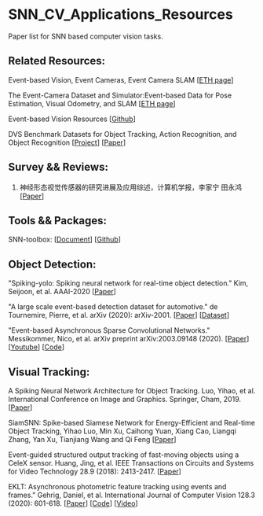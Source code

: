 # SNN_CV_Applications_Resources
Paper list for SNN based computer vision tasks. 


## Related Resources: 
Event-based Vision, Event Cameras, Event Camera SLAM [[ETH page](http://rpg.ifi.uzh.ch/research_dvs.html)] 

The Event-Camera Dataset and Simulator:Event-based Data for Pose Estimation, Visual Odometry, and SLAM [[ETH page](http://rpg.ifi.uzh.ch/davis_data.html)] 

Event-based Vision Resources [[Github](https://github.com/uzh-rpg/event-based_vision_resources)]

DVS Benchmark Datasets for Object Tracking, Action Recognition, and Object Recognition [[Project](https://dgyblog.com/projects-term/dvs-dataset.html)] [[Paper](https://www.frontiersin.org/articles/10.3389/fnins.2016.00405/full)]


## Survey && Reviews: 
1. 神经形态视觉传感器的研究进展及应用综述，计算机学报，李家宁 田永鸿 [[Paper](https://drive.google.com/file/d/1d7igUbIrEWxmUI7xq75P6h_I4H7uI3FA/view?usp=sharing)]



## Tools && Packages: 
SNN-toolbox: [[Document](https://snntoolbox.readthedocs.io/en/latest/#)] [[Github](https://github.com/NeuromorphicProcessorProject/snn_toolbox)] 




 


## Object Detection: 
"Spiking-yolo: Spiking neural network for real-time object detection." Kim, Seijoon, et al.  AAAI-2020 [[Paper](https://arxiv.org/pdf/1903.06530.pdf)] 

"A large scale event-based detection dataset for automotive." de Tournemire, Pierre, et al.  arXiv (2020): arXiv-2001. [[Paper](https://arxiv.org/pdf/2001.08499.pdf)] [[Dataset](https://www.prophesee.ai/2020/01/24/prophesee-gen1-automotive-detection-dataset/)]

"Event-based Asynchronous Sparse Convolutional Networks." Messikommer, Nico, et al.  arXiv preprint arXiv:2003.09148 (2020). [[Paper](http://rpg.ifi.uzh.ch/docs/ECCV20_Messikommer.pdf)] [[Youtube](https://www.youtube.com/watch?v=VD7Beh_-7eU)] [[Code](https://github.com/uzh-rpg/rpg_asynet)]



## Visual Tracking: 
A Spiking Neural Network Architecture for Object Tracking. Luo, Yihao, et al.  International Conference on Image and Graphics. Springer, Cham, 2019. [[Paper](https://sci-hub.st/10.1007/978-3-030-34120-6)] 

SiamSNN: Spike-based Siamese Network for Energy-Efficient and Real-time Object Tracking, Yihao Luo, Min Xu, Caihong Yuan, Xiang Cao, Liangqi Zhang, Yan Xu, Tianjiang Wang and Qi Feng [[Paper](https://arxiv.org/pdf/2003.07584.pdf)]

Event-guided structured output tracking of fast-moving objects using a CeleX sensor. Huang, Jing, et al.  IEEE Transactions on Circuits and Systems for Video Technology 28.9 (2018): 2413-2417. [[Paper](https://sci-hub.st/https://ieeexplore.ieee.org/abstract/document/8368143/)] 

EKLT: Asynchronous photometric feature tracking using events and frames." Gehrig, Daniel, et al.  International Journal of Computer Vision 128.3 (2020): 601-618. [[Paper](https://sci-hub.st/https://link.springer.com/article/10.1007/s11263-019-01209-w)] [[Code](https://github.com/uzh-rpg/rpg_eklt)]  [[Video](https://www.youtube.com/watch?v=ZyD1YPW1h4U&feature=youtu.be)]




